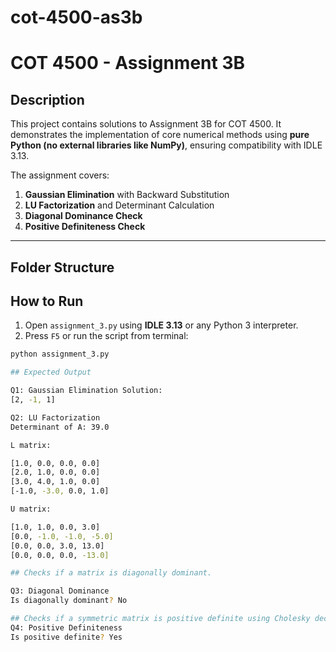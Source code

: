 # cot-4500-as3b

# COT 4500 - Assignment 3B

## Description

This project contains solutions to Assignment 3B for COT 4500. It demonstrates the implementation of core numerical methods using **pure Python (no external libraries like NumPy)**, ensuring compatibility with IDLE 3.13.

The assignment covers:

1. **Gaussian Elimination** with Backward Substitution
2. **LU Factorization** and Determinant Calculation
3. **Diagonal Dominance Check**
4. **Positive Definiteness Check**

---

## Folder Structure

## How to Run

1. Open `assignment_3.py` using **IDLE 3.13** or any Python 3 interpreter.
2. Press `F5` or run the script from terminal:

```bash
python assignment_3.py

## Expected Output

Q1: Gaussian Elimination Solution:
[2, -1, 1]

Q2: LU Factorization
Determinant of A: 39.0

L matrix:

[1.0, 0.0, 0.0, 0.0]
[2.0, 1.0, 0.0, 0.0]
[3.0, 4.0, 1.0, 0.0]
[-1.0, -3.0, 0.0, 1.0]

U matrix:

[1.0, 1.0, 0.0, 3.0]
[0.0, -1.0, -1.0, -5.0]
[0.0, 0.0, 3.0, 13.0]
[0.0, 0.0, 0.0, -13.0]

## Checks if a matrix is diagonally dominant.

Q3: Diagonal Dominance
Is diagonally dominant? No

## Checks if a symmetric matrix is positive definite using Cholesky decomposition.
Q4: Positive Definiteness
Is positive definite? Yes
